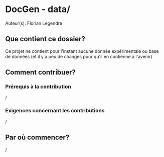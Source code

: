 # DocGen - data/
Auteur(s): Florian Legendre



## Que contient ce dossier?
Ce projet ne contient pour l'instant aucune donnée expérimentale ou base de données (et il y a peu de changes pour qu'il en contienne à l'avenir)


## Comment contribuer?

### Prérequis à la contribution
/

### Exigences concernant les contributions
/


## Par où commencer?
/
